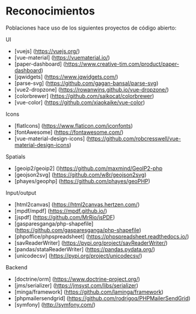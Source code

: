# Reconocimientos
Poblaciones hace uso de los siguientes proyectos de código abierto: 

UI
- [vuejs] (https://vuejs.org/)
- [vue-material] (https://vuematerial.io/)
- [paper-dashboard] (https://www.creative-tim.com/product/paper-dashboard)
- [jqwidgets] (https://www.jqwidgets.com/)
- [parse-svg] (https://github.com/gagan-bansal/parse-svg)
- [vue2-dropzone] (https://rowanwins.github.io/vue-dropzone/)
- [colorbrewer] (https://github.com/saikocat/colorbrewer)
- [vue-color] (https://github.com/xiaokaike/vue-color)

Icons
- [flatIcons] (https://www.flaticon.com/iconfonts)
- [fontAwesome] (https://fontawesome.com/)
- [vue-material-design-icons] (https://github.com/robcresswell/vue-material-design-icons)

Spatials
- [geoip2/geoip2] ()https://github.com/maxmind/GeoIP2-php
- [geojson2svg] (https://github.com/w8r/geojson2svg)
- [phayes/geophp] (https://github.com/phayes/geoPHP)

Input/output
- [html2canvas] (https://html2canvas.hertzen.com/)
- [mpdf/mpdf] (https://mpdf.github.io/)
- [jspdf] (https://github.com/MrRio/jsPDF)
- [gasparesganga/php-shapefile] (https://github.com/gasparesganga/php-shapefile)
- [phpoffice/phpspreadsheet] (https://phpspreadsheet.readthedocs.io/)
- [savReaderWriter] (https://pypi.org/project/savReaderWriter/)
- [pandas/stataReaderWriter] (https://pandas.pydata.org/)
- [unicodecsv] (https://pypi.org/project/unicodecsv/)

Backend
- [doctrine/orm] (https://www.doctrine-project.org/)
- [jms/serializer] (https://jmsyst.com/libs/serializer)
- [minga/framework] (https://github.com/laminga/framework)
- [phpmailersendgrid] (https://github.com/rodrigoq/PHPMailerSendGrid)
- [symfony] (http://symfony.com/)
